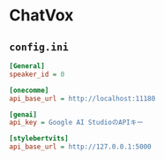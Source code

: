 # ChatVox

## `config.ini`

```ini
[General]
speaker_id = 0

[onecomme]
api_base_url = http://localhost:11180

[genai]
api_key = Google AI StudioのAPIキー

[stylebertvits]
api_base_url = http://127.0.0.1:5000

```
